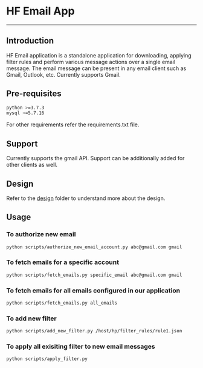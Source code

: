 # HF Email App
---

## Introduction

HF Email application is a standalone application for downloading, applying filter rules and perform various message actions over a single email message.
The email message can be present in any email client such as Gmail, Outlook, etc. Currently supports Gmail.

## Pre-requisites

```bash
python >=3.7.3
mysql >=5.7.16
```

For other requirements refer the requirements.txt file.

## Support

Currently supports the gmail API. Support can be additionally added for other clients as well.

## Design

Refer to the [design](https://github.com/sricharanc/hp/tree/main/design) folder to understand more about the design.

## Usage

### To authorize new email
```bash
python scripts/authorize_new_email_account.py abc@gmail.com gmail
```

### To fetch emails for a specific account
```bash
python scripts/fetch_emails.py specific_email abc@gmail.com gmail
```

### To fetch emails for all emails configured in our application
```bash
python scripts/fetch_emails.py all_emails
```

### To add new filter
```bash
python scripts/add_new_filter.py /host/hp/filter_rules/rule1.json
```

### To apply all exisiting filter to new email messages
```bash
python scripts/apply_filter.py
```
